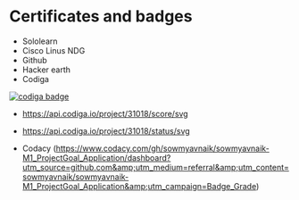 # Certificates and badges
 * Sololearn
 * Cisco Linus NDG 
 * Github
 * Hacker earth
 * Codiga
<a href="https://app.codiga.io/public/user/github/sowmyavnaik">
   <img src="https://api.codiga.io/public/badge/user/github/sowmyavnaik?style=light" alt="codiga badge" />
</a>

 * https://api.codiga.io/project/31018/score/svg
 * https://api.codiga.io/project/31018/status/svg

 * Codacy
(https://www.codacy.com/gh/sowmyavnaik/sowmyavnaik-M1_ProjectGoal_Application/dashboard?utm_source=github.com&amp;utm_medium=referral&amp;utm_content=sowmyavnaik/sowmyavnaik-M1_ProjectGoal_Application&amp;utm_campaign=Badge_Grade)
